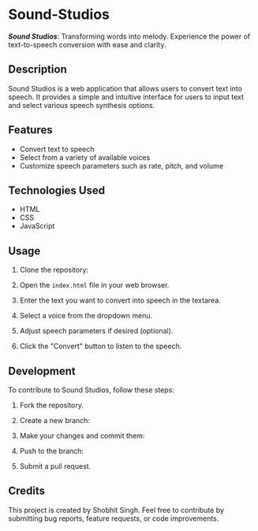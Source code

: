 # Sound-Studios
 ***Sound Studios***: Transforming words into melody. Experience the power of text-to-speech conversion with ease and clarity.
 
## Description
Sound Studios is a web application that allows users to convert text into speech. It provides a simple and intuitive interface for users to input text and select various speech synthesis options.

## Features

- Convert text to speech
- Select from a variety of available voices
- Customize speech parameters such as rate, pitch, and volume

## Technologies Used

- HTML
- CSS
- JavaScript

## Usage

1. Clone the repository:

2. Open the `index.html` file in your web browser.

3. Enter the text you want to convert into speech in the textarea.

4. Select a voice from the dropdown menu.

5. Adjust speech parameters if desired (optional).

6. Click the "Convert" button to listen to the speech.

## Development

To contribute to Sound Studios, follow these steps:

1. Fork the repository.

2. Create a new branch:

3. Make your changes and commit them:

4. Push to the branch:

5. Submit a pull request.

## Credits

This project is created by Shobhit Singh. Feel free to contribute by submitting bug reports, feature requests, or code improvements.
